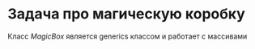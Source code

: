 # Задача про магическую коробку

Класс  *MagicBox* является generics классом и работает с массивами
